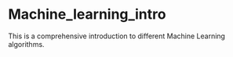# Machine_learning_intro
This is a comprehensive introduction to different Machine Learning algorithms.
